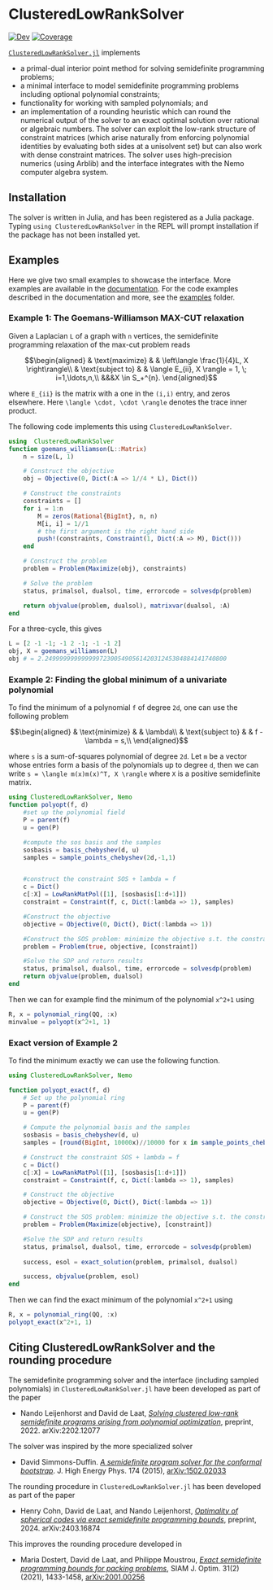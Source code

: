 # ClusteredLowRankSolver

[![Dev](https://img.shields.io/badge/docs-dev-blue.svg)](https://nanleij.github.io/ClusteredLowRankSolver.jl/dev)
[![Coverage](https://codecov.io/gh/nanleij/ClusteredLowRankSolver.jl/branch/main/graph/badge.svg)](https://codecov.io/gh/nanleij/ClusteredLowRankSolver.jl)

[`ClusteredLowRankSolver.jl`](https://github.com/nanleij/ClusteredLowRankSolver.jl) implements 
  - a primal-dual interior point method for solving semidefinite programming problems;
  - a minimal interface to model semidefinite programming problems including optional polynomial constraints; 
  - functionality for working with sampled polynomials; and
  - an implementation of a rounding heuristic which can round the numerical output of the solver to an exact optimal solution over rational or algebraic numbers. 
The solver can exploit the low-rank structure of constraint matrices (which arise naturally from enforcing polynomial identities by evaluating both sides at a unisolvent set) but can also work with dense constraint matrices. The solver uses high-precision numerics (using Arblib) and the interface integrates with the Nemo computer algebra system.

## Installation

The solver is written in Julia, and has been registered as a Julia package. Typing `using ClusteredLowRankSolver` in the REPL will prompt installation if the package has not been installed yet.

## Examples

Here we give two small examples to showcase the interface. More examples are available in the [documentation](https://nanleij.github.io/ClusteredLowRankSolver.jl/dev). For the code examples described in the documentation and more, see the [examples](https://github.com/nanleij/ClusteredLowRankSolver.jl/tree/main/examples) folder.

### Example 1: The Goemans-Williamson MAX-CUT relaxation
Given a Laplacian `L` of a graph with `n` vertices, the semidefinite programming relaxation of the max-cut problem reads
```math
\begin{aligned}
& \text{maximize} & & \left\langle \frac{1}{4}L, X \right\rangle\\
& \text{subject to} & & \langle E_{ii}, X \rangle = 1, \; i=1,\ldots,n,\\
&&&X \in S_+^{n}.
\end{aligned}
```
where ``E_{ii}`` is the matrix with a one in the ``(i,i)`` entry, and zeros elsewhere. Here ``\langle \cdot, \cdot \rangle`` denotes the trace inner product.

The following code implements this using `ClusteredLowRankSolver`.

```julia
using  ClusteredLowRankSolver
function goemans_williamson(L::Matrix)
    n = size(L, 1)

    # Construct the objective
    obj = Objective(0, Dict(:A => 1//4 * L), Dict())

    # Construct the constraints
    constraints = []
    for i = 1:n
        M = zeros(Rational{BigInt}, n, n)
        M[i, i] = 1//1
        # the first argument is the right hand side
        push!(constraints, Constraint(1, Dict(:A => M), Dict()))
    end

    # Construct the problem
    problem = Problem(Maximize(obj), constraints)

    # Solve the problem
    status, primalsol, dualsol, time, errorcode = solvesdp(problem)

    return objvalue(problem, dualsol), matrixvar(dualsol, :A)
end
```

For a three-cycle, this gives
```julia
L = [2 -1 -1; -1 2 -1; -1 -1 2]
obj, X = goemans_williamson(L)
obj # = 2.24999999999999972300549056142031245384884141740800
```

### Example 2: Finding the global minimum of a univariate polynomial
To find the minimum of a polynomial ``f`` of degree ``2d``, one can use the following problem
```math
\begin{aligned}
& \text{minimize} & & \lambda\\
& \text{subject to} & & f - \lambda = s,\\
\end{aligned}
```
where ``s`` is a sum-of-squares polynomial of degree ``2d``.
Let ``m`` be a vector whose entries form a basis of the polynomials up to degree ``d``, then we can write ``s = \langle m(x)m(x)^T, X \rangle`` where ``X`` is a positive semidefinite matrix.

```julia
using ClusteredLowRankSolver, Nemo
function polyopt(f, d)
    #set up the polynomial field 
    P = parent(f)
    u = gen(P)

    #compute the sos basis and the samples
    sosbasis = basis_chebyshev(d, u)
    samples = sample_points_chebyshev(2d,-1,1) 


    #construct the constraint SOS + lambda = f
    c = Dict()
    c[:X] = LowRankMatPol([1], [sosbasis[1:d+1]])
    constraint = Constraint(f, c, Dict(:lambda => 1), samples)

    #Construct the objective
    objective = Objective(0, Dict(), Dict(:lambda => 1))

    #Construct the SOS problem: minimize the objective s.t. the constraint
    problem = Problem(true, objective, [constraint])

    #Solve the SDP and return results
    status, primalsol, dualsol, time, errorcode = solvesdp(problem)    
    return objvalue(problem, dualsol)
end
```
Then we can for example find the minimum of the polynomial ``x^2+1`` using
```julia
R, x = polynomial_ring(QQ, :x)
minvalue = polyopt(x^2+1, 1)
```

### Exact version of Example 2
To find the minimum exactly we can use the following function.
```julia
using ClusteredLowRankSolver, Nemo

function polyopt_exact(f, d)
    # Set up the polynomial ring 
    P = parent(f)
    u = gen(P)

    # Compute the polynomial basis and the samples
    sosbasis = basis_chebyshev(d, u)
    samples = [round(BigInt, 10000x)//10000 for x in sample_points_chebyshev(2d, -1, 1)] 

    # Construct the constraint SOS + lambda = f
    c = Dict()
    c[:X] = LowRankMatPol([1], [sosbasis[1:d+1]])
    constraint = Constraint(f, c, Dict(:lambda => 1), samples)

    # Construct the objective
    objective = Objective(0, Dict(), Dict(:lambda => 1))

    # Construct the SOS problem: minimize the objective s.t. the constraint holds
    problem = Problem(Maximize(objective), [constraint])

    #Solve the SDP and return results
    status, primalsol, dualsol, time, errorcode = solvesdp(problem)    
    
    success, esol = exact_solution(problem, primalsol, dualsol)

    success, objvalue(problem, esol)
end
```
Then we can find the exact minimum of the polynomial ``x^2+1`` using
```julia
R, x = polynomial_ring(QQ, :x)
polyopt_exact(x^2+1, 1)
```

## Citing ClusteredLowRankSolver and the rounding procedure
The semidefinite programming solver and the interface (including sampled polynomials) in `ClusteredLowRankSolver.jl` have been developed as part of the paper
 - Nando Leijenhorst and David de Laat, [*Solving clustered low-rank semidefinite programs arising from polynomial optimization*](https://arxiv.org/abs/2202.12077), preprint, 2022. arXiv:2202.12077

The solver was inspired by the more specialized solver
- David Simmons-Duffin. [*A semidefinite program solver for the conformal bootstrap*](https://link.springer.com/article/10.1007/JHEP06(2015)174). J. High Energy Phys. 174 (2015), [arXiv:1502.02033](https://arxiv.org/abs/1502.02033)

The rounding procedure in `ClusteredLowRankSolver.jl` has been developed as part of the paper
 - Henry Cohn, David de Laat, and Nando Leijenhorst, [*Optimality of spherical codes via exact semidefinite programming bounds*](https://arxiv.org/abs/2403.16874), preprint, 2024. arXiv:2403.16874

This improves the rounding procedure developed in
- Maria Dostert, David de Laat, and Philippe Moustrou, [*Exact semidefinite programming bounds for packing problems*](https://epubs.siam.org/doi/10.1137/20M1351692), SIAM J. Optim. 31(2) (2021), 1433-1458, [arXiv:2001.00256](https://arxiv.org/abs/2001.00256)
